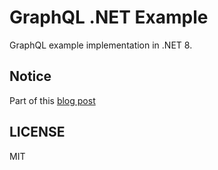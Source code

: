 # GraphQL .NET Example

GraphQL example implementation in .NET 8.

## Notice

Part of this [blog post](https://dev.to/berviantoleo/getting-started-graphql-in-net-6-part-1-4ic2)

## LICENSE

MIT
